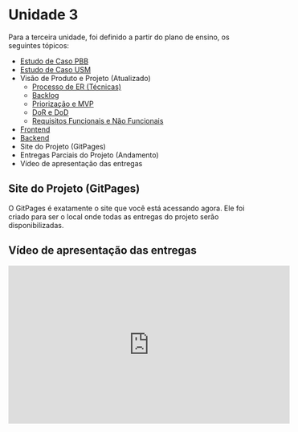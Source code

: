 # Unidade 3

Para a terceira unidade, foi definido a partir do plano de ensino, os seguintes tópicos:

- [Estudo de Caso PBB](https://mdsreq-fga-unb.github.io/2024.2-T01-Pontual/activities/pbb-techfix)
- [Estudo de Caso USM](https://mdsreq-fga-unb.github.io/2024.2-T01-Pontual/activities/usm-educonnect)
- Visão de Produto e Projeto (Atualizado)
    - [Processo de ER (Técnicas)](https://mdsreq-fga-unb.github.io/2024.2-T01-Pontual/base/engineer/)
    - [Backlog](https://mdsreq-fga-unb.github.io/2024.2-T01-Pontual/requirements/pbb)
    - [Priorização e MVP](https://mdsreq-fga-unb.github.io/2024.2-T01-Pontual//requirements/moscow)
    - [DoR e DoD](https://mdsreq-fga-unb.github.io/2024.2-T01-Pontual/requirements/dor-dod)
    - [Requisitos Funcionais e Não Funcionais](https://mdsreq-fga-unb.github.io/2024.2-T01-Pontual/requirements/Requisitos)
- [Frontend](https://github.com/mdsreq-fga-unb/2024.2-T01-Pontual/tree/frontend/app/frontend)
- [Backend](https://github.com/mdsreq-fga-unb/2024.2-T01-Pontual/tree/main/api)
- Site do Projeto (GitPages)
- Entregas Parciais do Projeto (Andamento)
- Vídeo de apresentação das entregas

## Site do Projeto (GitPages)

O GitPages é exatamente o site que você está acessando agora. Ele foi criado para ser o local onde todas as entregas do projeto serão disponibilizadas.

## Vídeo de apresentação das entregas

<div align="center">
    <iframe width="560" height="315" src="https://www.youtube.com/embed/PGJHYr4T2aY?si=SiF-qrHdEB8qZ-9C" title="YouTube video player" frameborder="0" allow="accelerometer; autoplay; clipboard-write; encrypted-media; gyroscope; picture-in-picture; web-share" referrerpolicy="strict-origin-when-cross-origin" allowfullscreen></iframe>
</div>
